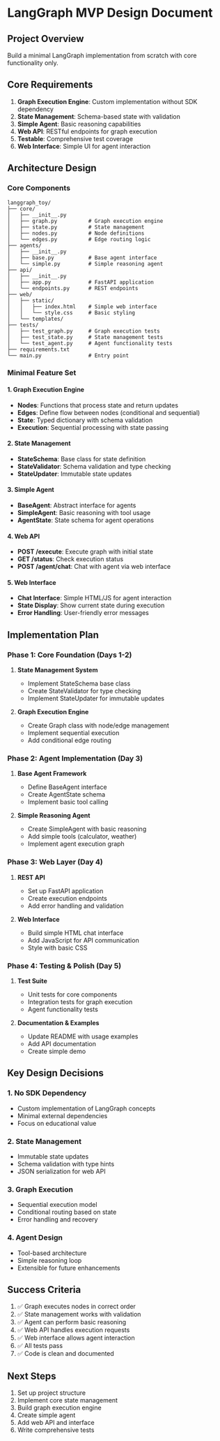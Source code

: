 # LangGraph MVP Design Document

## Project Overview
Build a minimal LangGraph implementation from scratch with core functionality only.

## Core Requirements
1. **Graph Execution Engine**: Custom implementation without SDK dependency
2. **State Management**: Schema-based state with validation
3. **Simple Agent**: Basic reasoning capabilities
4. **Web API**: RESTful endpoints for graph execution
5. **Testable**: Comprehensive test coverage
6. **Web Interface**: Simple UI for agent interaction

## Architecture Design

### Core Components
```
langgraph_toy/
├── core/
│   ├── __init__.py
│   ├── graph.py          # Graph execution engine
│   ├── state.py          # State management
│   ├── nodes.py          # Node definitions
│   └── edges.py          # Edge routing logic
├── agents/
│   ├── __init__.py
│   ├── base.py           # Base agent interface
│   └── simple.py         # Simple reasoning agent
├── api/
│   ├── __init__.py
│   ├── app.py            # FastAPI application
│   └── endpoints.py      # REST endpoints
├── web/
│   ├── static/
│   │   ├── index.html    # Simple web interface
│   │   └── style.css     # Basic styling
│   └── templates/
├── tests/
│   ├── test_graph.py     # Graph execution tests
│   ├── test_state.py     # State management tests
│   └── test_agent.py     # Agent functionality tests
├── requirements.txt
└── main.py               # Entry point
```

### Minimal Feature Set

#### 1. Graph Execution Engine
- **Nodes**: Functions that process state and return updates
- **Edges**: Define flow between nodes (conditional and sequential)
- **State**: Typed dictionary with schema validation
- **Execution**: Sequential processing with state passing

#### 2. State Management
- **StateSchema**: Base class for state definition
- **StateValidator**: Schema validation and type checking
- **StateUpdater**: Immutable state updates

#### 3. Simple Agent
- **BaseAgent**: Abstract interface for agents
- **SimpleAgent**: Basic reasoning with tool usage
- **AgentState**: State schema for agent operations

#### 4. Web API
- **POST /execute**: Execute graph with initial state
- **GET /status**: Check execution status
- **POST /agent/chat**: Chat with agent via web interface

#### 5. Web Interface
- **Chat Interface**: Simple HTML/JS for agent interaction
- **State Display**: Show current state during execution
- **Error Handling**: User-friendly error messages

## Implementation Plan

### Phase 1: Core Foundation (Days 1-2)
1. **State Management System**
   - Implement StateSchema base class
   - Create StateValidator for type checking
   - Implement StateUpdater for immutable updates

2. **Graph Execution Engine**
   - Create Graph class with node/edge management
   - Implement sequential execution
   - Add conditional edge routing

### Phase 2: Agent Implementation (Day 3)
1. **Base Agent Framework**
   - Define BaseAgent interface
   - Create AgentState schema
   - Implement basic tool calling

2. **Simple Reasoning Agent**
   - Create SimpleAgent with basic reasoning
   - Add simple tools (calculator, weather)
   - Implement agent execution graph

### Phase 3: Web Layer (Day 4)
1. **REST API**
   - Set up FastAPI application
   - Create execution endpoints
   - Add error handling and validation

2. **Web Interface**
   - Build simple HTML chat interface
   - Add JavaScript for API communication
   - Style with basic CSS

### Phase 4: Testing & Polish (Day 5)
1. **Test Suite**
   - Unit tests for core components
   - Integration tests for graph execution
   - Agent functionality tests

2. **Documentation & Examples**
   - Update README with usage examples
   - Add API documentation
   - Create simple demo

## Key Design Decisions

### 1. No SDK Dependency
- Custom implementation of LangGraph concepts
- Minimal external dependencies
- Focus on educational value

### 2. State Management
- Immutable state updates
- Schema validation with type hints
- JSON serialization for web API

### 3. Graph Execution
- Sequential execution model
- Conditional routing based on state
- Error handling and recovery

### 4. Agent Design
- Tool-based architecture
- Simple reasoning loop
- Extensible for future enhancements

## Success Criteria
1. ✅ Graph executes nodes in correct order
2. ✅ State management works with validation
3. ✅ Agent can perform basic reasoning
4. ✅ Web API handles execution requests
5. ✅ Web interface allows agent interaction
6. ✅ All tests pass
7. ✅ Code is clean and documented

## Next Steps
1. Set up project structure
2. Implement core state management
3. Build graph execution engine
4. Create simple agent
5. Add web API and interface
6. Write comprehensive tests
